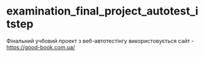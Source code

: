 # examination_final_project_autotest_itstep

Фінальний учбовий проект з веб-автотестінгу використовується сайт - https://good-book.com.ua/
